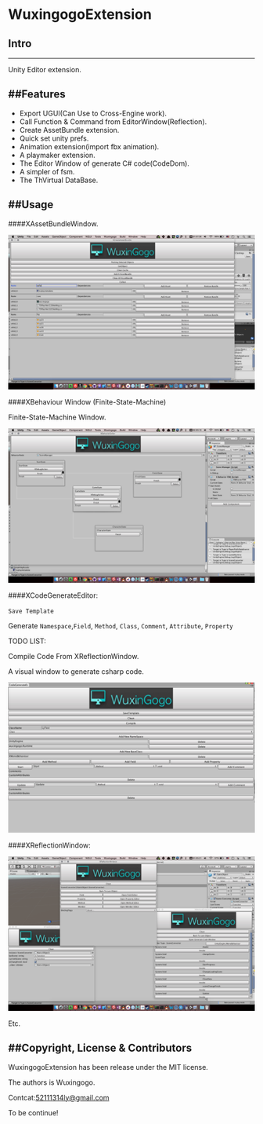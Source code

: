 # WuxingogoExtension

## Intro
------

Unity Editor extension.


##Features
------

* Export UGUI(Can Use to Cross-Engine work).
* Call Function & Command from EditorWindow(Reflection).
* Create AssetBundle extension.
* Quick set unity prefs.
* Animation extension(import fbx animation).
* A playmaker extension.
* The Editor Window of generate C# code(CodeDom).
* A simpler of fsm.
* The ThVirtual DataBase.


##Usage
-----------

####XAssetBundleWindow.

![github](ScreenShot/AssetBundle.png "github") 

####XBehaviour Window (Finite-State-Machine)

Finite-State-Machine Window.

![github](ScreenShot/BehaviourFSM.png "github") 

####XCodeGenerateEditor:

`Save Template`

Generate `Namespace`,`Field`, `Method`, `Class`, `Comment`, `Attribute`, `Property`

TODO LIST: 

Compile Code From XReflectionWindow.

A visual window to generate csharp code.

![github](ScreenShot/CodeGenerate.png "github") 

####XReflectionWindow:

![github](ScreenShot/Reflection.png "github") 

Etc.

##Copyright, License & Contributors
-----
WuxingogoExtension has been release under the MIT license. 

The authors is Wuxingogo.

Contcat:52111314ly@gmail.com

To be continue!















